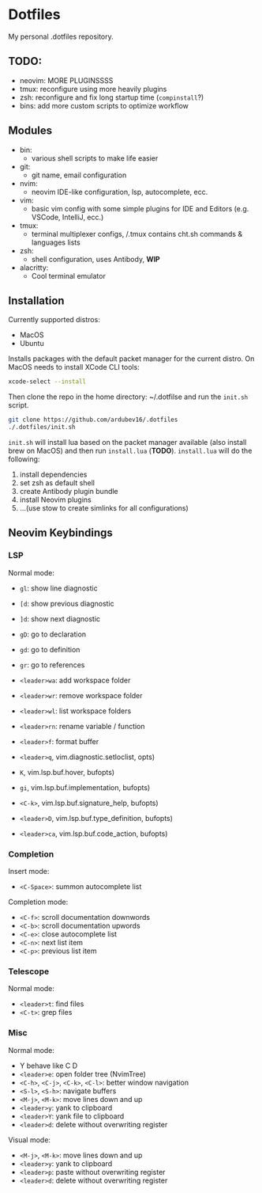 # Dotfiles

My personal .dotfiles repository.

## TODO:

- neovim: MORE PLUGINSSSS
- tmux: reconfigure using more heavily plugins
- zsh: reconfigure and fix long startup time (`compinstall`?)
- bins: add more custom scripts to optimize workflow

## Modules

- bin:
  - various shell scripts to make life easier
- git:
  - git name, email configuration
- nvim:
  - neovim IDE-like configuration, lsp, autocomplete, ecc.
- vim:
  - basic vim config with some simple plugins for IDE and Editors (e.g. VSCode, IntelliJ, ecc.)
- tmux:
  - terminal multiplexer configs, /.tmux contains cht.sh commands & languages lists
- zsh:
  - shell configuration, uses Antibody, **WIP**
- alacritty:
  - Cool terminal emulator

## Installation

Currently supported distros:

- MacOS
- Ubuntu

Installs packages with the default packet manager for the current distro. On MacOS needs to install XCode CLI tools:

```bash
xcode-select --install
```

Then clone the repo in the home directory: ~/.dotfilse and run the `init.sh` script.

```bash
git clone https://github.com/ardubev16/.dotfiles
./.dotfiles/init.sh
```

`init.sh` will install lua based on the packet manager available (also install brew on MacOS) and then run `install.lua` (**TODO**).
`install.lua` will do the following:

1. install dependencies
1. set zsh as default shell
1. create Antibody plugin bundle
1. install Neovim plugins
1. ...(use stow to create simlinks for all configurations)

## Neovim Keybindings

### LSP

Normal mode:

- `gl`: show line diagnostic
- `[d`: show previous diagnostic
- `]d`: show next diagnostic
- `gD`: go to declaration
- `gd`: go to definition
- `gr`: go to references
- `<leader>wa`: add workspace folder
- `<leader>wr`: remove workspace folder
- `<leader>wl`: list workspace folders
- `<leader>rn`: rename variable / function
- `<leader>f`: format buffer

- `<leader>q`, vim.diagnostic.setloclist, opts)
- `K`, vim.lsp.buf.hover, bufopts)
- `gi`, vim.lsp.buf.implementation, bufopts)
- `<C-k>`, vim.lsp.buf.signature_help, bufopts)
- `<leader>D`, vim.lsp.buf.type_definition, bufopts)
- `<leader>ca`, vim.lsp.buf.code_action, bufopts)

### Completion

Insert mode:

- `<C-Space>`: summon autocomplete list

Completion mode:

- `<C-f>`: scroll documentation downwords
- `<C-b>`: scroll documentation upwords
- `<C-e>`: close autocomplete list
- `<C-n>`: next list item
- `<C-p>`: previous list item

### Telescope

Normal mode:

- `<leader>t`: find files
- `<C-t>`: grep files

### Misc

Normal mode:

- Y behave like C D
- `<leader>e`: open folder tree (NvimTree)
- `<C-h>`, `<C-j>`, `<C-k>`, `<C-l>`: better window navigation
- `<S-l>`, `<S-h>`: navigate buffers
- `<M-j>`, `<M-k>`: move lines down and up
- `<leader>y`: yank to clipboard
- `<leader>Y`: yank file to clipboard
- `<leader>d`: delete without overwriting register

Visual mode:

- `<M-j>`, `<M-k>`: move lines down and up
- `<leader>y`: yank to clipboard
- `<leader>p`: paste without overwriting register
- `<leader>d`: delete without overwriting register

